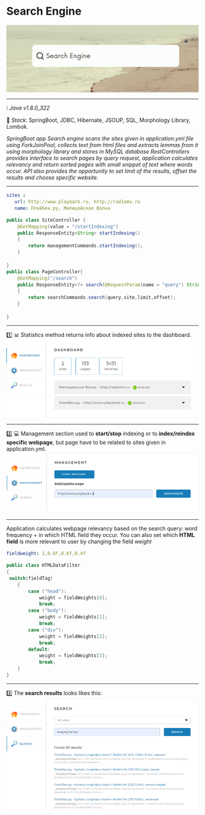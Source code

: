 # Search Engine

![img_4.png](img_4.png)
____
:grey_exclamation: _Java v1.8.0_322_

 :page_facing_up: _Stack_:
SpringBoot,
JDBC,
Hibernate,
JSOUP,
SQL,
Morphology Library,
Lombok.

__SpringBoot app Search engine scans the sites given in application.yml file using ForkJoinPool,
collects text from html files and extracts lemmas from it using morphology library and stores in MySQL database
RestControllers provides interface to search pages by query request, application calculates relevancy  and return sorted pages with small snippet of text where words occur._
_API also provides the opportunity to set limit of the results, offset the results and choose specific website.__


____
 ```yaml
sites :
    url: http://www.playback.ru, http://radiomv.ru
    name: Плейбек.ру, Милицейская Волна
```

```java
public class SiteController {
    @GetMapping(value = "/startIndexing")
    public ResponseEntity<String> startIndexing() 
    {
        return managementCommands.startIndexing();
    }

}
public class PageController{
    @GetMapping("/search")
    public ResponseEntity<?> search(@RequestParam(name = "query") String query) 
    {
        return searchCommands.search(query,site,limit,offset);
    }

}
```
____
:one: :bar_chart: Statistics method returns info about indexed sites to the dashboard.
![img.png](img.png)
____

:two: :computer: Management section used to **start/stop** indexing or to **index/reindex specific webpage**, but page have to be related to sites given in application.yml. 
![img_1.png](img_1.png)
____

Application calculates webpage relevancy based on the search query: word frequency + in which HTML field they occur.
You can also set which **HTML field** is more relevant to user by changing the field _weight_
```yaml
fieldweight: 1,0.8f,0.6f,0.4f
```
```java
public class HTMLDataFilter 
{
 switch(fieldTag)
    {
        case ("head"):
            weight = fieldWeights[0];
            break;
        case ("body"):
            weight = fieldWeights[1];
            break;
        case ("div"):
            weight = fieldWeights[2];
            break;
        default:
            weight = fieldWeights[3];
            break;
    }
}
```
____
:three: The **search results** looks likes this:
![img_3.png](img_3.png)

